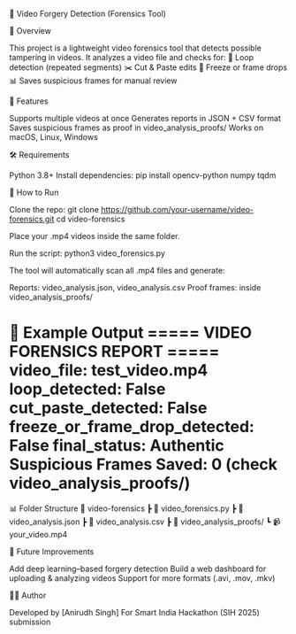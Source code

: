 🎥 Video Forgery Detection (Forensics Tool)

📌 Overview

This project is a lightweight video forensics tool that detects possible tampering in videos.
It analyzes a video file and checks for:
🔁 Loop detection (repeated segments)
✂️ Cut & Paste edits
🧊 Freeze or frame drops
📊 Saves suspicious frames for manual review


🚀 Features

Supports multiple videos at once
Generates reports in JSON + CSV format
Saves suspicious frames as proof in video_analysis_proofs/
Works on macOS, Linux, Windows

🛠️ Requirements

Python 3.8+
Install dependencies:
pip install opencv-python numpy tqdm

📂 How to Run

Clone the repo:
git clone https://github.com/your-username/video-forensics.git
cd video-forensics

Place your .mp4 videos inside the same folder.

Run the script:
python3 video_forensics.py

The tool will automatically scan all .mp4 files and generate:

Reports: video_analysis.json, video_analysis.csv
Proof frames: inside video_analysis_proofs/

📝 Example Output
===== VIDEO FORENSICS REPORT =====
video_file: test_video.mp4
loop_detected: False
cut_paste_detected: False
freeze_or_frame_drop_detected: False
final_status: Authentic
Suspicious Frames Saved: 0 (check video_analysis_proofs/)
===================================

📊 Folder Structure
📂 video-forensics
 ┣ 📜 video_forensics.py
 ┣ 📜 video_analysis.json
 ┣ 📜 video_analysis.csv
 ┣ 📂 video_analysis_proofs/
 ┗ 📹 your_video.mp4

📌 Future Improvements

Add deep learning–based forgery detection
Build a web dashboard for uploading & analyzing videos
Support for more formats (.avi, .mov, .mkv)

👨‍💻 Author

Developed by [Anirudh Singh]
For Smart India Hackathon (SIH 2025) submission
